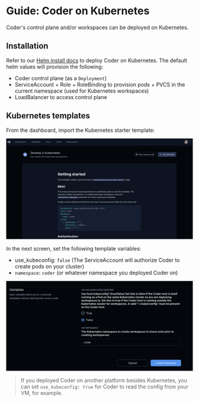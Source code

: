 # Guide: Coder on Kubernetes

Coder's control plane and/or workspaces can be deployed on Kubernetes.

## Installation

Refer to our [Helm install docs](../install/kubernetes.md) to deploy Coder on Kubernetes. The default helm values will provision the following: 

- Coder control plane (as a `Deployment`)
- ServiceAccount + Role + RoleBinding to provision pods + PVCS in the current namespace (used for Kubernetes workspaces)
- LoadBalancer to access control plane

## Kubernetes templates

From the dashboard, import the Kubernetes starter template:

![Kubernetes starter template](../images/platforms/kubernetes/starter-template.png)

In the next screen, set the following template variables:

- use_kubeconfig: `false` (The ServiceAccount will authorize Coder to create pods on your cluster)
- `namespace`: `coder` (or whatever namespace you deployed Coder on)

![Variables for Kubernetes template](../images/platforms/kubernetes/template-variables.png)

> If you deployed Coder on another platform besides Kubernetes, you can set `use_kubeconfig: true` for Coder to read the config from your VM, for example.

